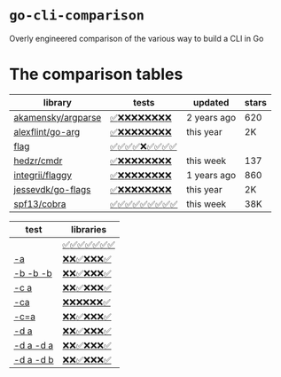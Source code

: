 # `go-cli-comparison`

Overly engineered comparison of the various way to build a CLI in Go

# The comparison tables

<!-- marker:comparison-tables -->
| library | tests | updated | stars |
| --- | --- | --- | --- |
|[akamensky/argparse](https://github.com/akamensky/argparse)|[✅]()[❌](https://github.com/nobe4/go-cli-comparison/blob/main/internal/spec/list.go#L10-L13)[❌](https://github.com/nobe4/go-cli-comparison/blob/main/internal/spec/list.go#L16-L19)[❌](https://github.com/nobe4/go-cli-comparison/blob/main/internal/spec/list.go#L22-L25)[❌](https://github.com/nobe4/go-cli-comparison/blob/main/internal/spec/list.go#L26-L29)[❌](https://github.com/nobe4/go-cli-comparison/blob/main/internal/spec/list.go#L30-L33)[❌](https://github.com/nobe4/go-cli-comparison/blob/main/internal/spec/list.go#L36-L39)[❌](https://github.com/nobe4/go-cli-comparison/blob/main/internal/spec/list.go#L40-L43)[❌](https://github.com/nobe4/go-cli-comparison/blob/main/internal/spec/list.go#L44-L47)|2 years ago|620|
|[alexflint/go-arg](https://github.com/alexflint/go-arg)|[✅]()[❌](https://github.com/nobe4/go-cli-comparison/blob/main/internal/spec/list.go#L10-L13)[❌](https://github.com/nobe4/go-cli-comparison/blob/main/internal/spec/list.go#L16-L19)[❌](https://github.com/nobe4/go-cli-comparison/blob/main/internal/spec/list.go#L22-L25)[❌](https://github.com/nobe4/go-cli-comparison/blob/main/internal/spec/list.go#L26-L29)[❌](https://github.com/nobe4/go-cli-comparison/blob/main/internal/spec/list.go#L30-L33)[❌](https://github.com/nobe4/go-cli-comparison/blob/main/internal/spec/list.go#L36-L39)[❌](https://github.com/nobe4/go-cli-comparison/blob/main/internal/spec/list.go#L40-L43)[❌](https://github.com/nobe4/go-cli-comparison/blob/main/internal/spec/list.go#L44-L47)|this year|2K|
|[flag](https://pkg.go.dev/flag)|[✅]()[✅](https://github.com/nobe4/go-cli-comparison/blob/main/internal/spec/list.go#L10-L13)[✅](https://github.com/nobe4/go-cli-comparison/blob/main/internal/spec/list.go#L16-L19)[✅](https://github.com/nobe4/go-cli-comparison/blob/main/internal/spec/list.go#L22-L25)[❌](https://github.com/nobe4/go-cli-comparison/blob/main/internal/spec/list.go#L26-L29)[✅](https://github.com/nobe4/go-cli-comparison/blob/main/internal/spec/list.go#L30-L33)[✅](https://github.com/nobe4/go-cli-comparison/blob/main/internal/spec/list.go#L36-L39)[✅](https://github.com/nobe4/go-cli-comparison/blob/main/internal/spec/list.go#L40-L43)[✅](https://github.com/nobe4/go-cli-comparison/blob/main/internal/spec/list.go#L44-L47)|||
|[hedzr/cmdr](https://github.com/hedzr/cmdr)|[✅]()[❌](https://github.com/nobe4/go-cli-comparison/blob/main/internal/spec/list.go#L10-L13)[❌](https://github.com/nobe4/go-cli-comparison/blob/main/internal/spec/list.go#L16-L19)[❌](https://github.com/nobe4/go-cli-comparison/blob/main/internal/spec/list.go#L22-L25)[❌](https://github.com/nobe4/go-cli-comparison/blob/main/internal/spec/list.go#L26-L29)[❌](https://github.com/nobe4/go-cli-comparison/blob/main/internal/spec/list.go#L30-L33)[❌](https://github.com/nobe4/go-cli-comparison/blob/main/internal/spec/list.go#L36-L39)[❌](https://github.com/nobe4/go-cli-comparison/blob/main/internal/spec/list.go#L40-L43)[❌](https://github.com/nobe4/go-cli-comparison/blob/main/internal/spec/list.go#L44-L47)|this week|137|
|[integrii/flaggy](https://github.com/integrii/flaggy)|[✅]()[❌](https://github.com/nobe4/go-cli-comparison/blob/main/internal/spec/list.go#L10-L13)[❌](https://github.com/nobe4/go-cli-comparison/blob/main/internal/spec/list.go#L16-L19)[❌](https://github.com/nobe4/go-cli-comparison/blob/main/internal/spec/list.go#L22-L25)[❌](https://github.com/nobe4/go-cli-comparison/blob/main/internal/spec/list.go#L26-L29)[❌](https://github.com/nobe4/go-cli-comparison/blob/main/internal/spec/list.go#L30-L33)[❌](https://github.com/nobe4/go-cli-comparison/blob/main/internal/spec/list.go#L36-L39)[❌](https://github.com/nobe4/go-cli-comparison/blob/main/internal/spec/list.go#L40-L43)[❌](https://github.com/nobe4/go-cli-comparison/blob/main/internal/spec/list.go#L44-L47)|1 years ago|860|
|[jessevdk/go-flags](https://github.com/jessevdk/go-flags)|[✅]()[❌](https://github.com/nobe4/go-cli-comparison/blob/main/internal/spec/list.go#L10-L13)[❌](https://github.com/nobe4/go-cli-comparison/blob/main/internal/spec/list.go#L16-L19)[❌](https://github.com/nobe4/go-cli-comparison/blob/main/internal/spec/list.go#L22-L25)[❌](https://github.com/nobe4/go-cli-comparison/blob/main/internal/spec/list.go#L26-L29)[❌](https://github.com/nobe4/go-cli-comparison/blob/main/internal/spec/list.go#L30-L33)[❌](https://github.com/nobe4/go-cli-comparison/blob/main/internal/spec/list.go#L36-L39)[❌](https://github.com/nobe4/go-cli-comparison/blob/main/internal/spec/list.go#L40-L43)[❌](https://github.com/nobe4/go-cli-comparison/blob/main/internal/spec/list.go#L44-L47)|this year|2K|
|[spf13/cobra](https://github.com/spf13/cobra)|[✅]()[✅](https://github.com/nobe4/go-cli-comparison/blob/main/internal/spec/list.go#L10-L13)[✅](https://github.com/nobe4/go-cli-comparison/blob/main/internal/spec/list.go#L16-L19)[✅](https://github.com/nobe4/go-cli-comparison/blob/main/internal/spec/list.go#L22-L25)[✅](https://github.com/nobe4/go-cli-comparison/blob/main/internal/spec/list.go#L26-L29)[✅](https://github.com/nobe4/go-cli-comparison/blob/main/internal/spec/list.go#L30-L33)[✅](https://github.com/nobe4/go-cli-comparison/blob/main/internal/spec/list.go#L36-L39)[✅](https://github.com/nobe4/go-cli-comparison/blob/main/internal/spec/list.go#L40-L43)[✅](https://github.com/nobe4/go-cli-comparison/blob/main/internal/spec/list.go#L44-L47)|this week|38K|


| test | libraries |
| --- | --- |
|[]()|[✅](https://github.com/nobe4/go-cli-comparison/blob/main/libraries/akamensky_argparse/main.go)[✅](https://github.com/nobe4/go-cli-comparison/blob/main/libraries/alexflint_go-arg/main.go)[✅](https://github.com/nobe4/go-cli-comparison/blob/main/libraries/flag/main.go)[✅](https://github.com/nobe4/go-cli-comparison/blob/main/libraries/hedzr_cmdr/main.go)[✅](https://github.com/nobe4/go-cli-comparison/blob/main/libraries/integrii_flaggy/main.go)[✅](https://github.com/nobe4/go-cli-comparison/blob/main/libraries/jessevdk_go-flags/main.go)[✅](https://github.com/nobe4/go-cli-comparison/blob/main/libraries/spf13_cobra/main.go)|
|[-a ](https://github.com/nobe4/go-cli-comparison/blob/main/internal/spec/list.go#L10-L13)|[❌](https://github.com/nobe4/go-cli-comparison/blob/main/libraries/akamensky_argparse/main.go)[❌](https://github.com/nobe4/go-cli-comparison/blob/main/libraries/alexflint_go-arg/main.go)[✅](https://github.com/nobe4/go-cli-comparison/blob/main/libraries/flag/main.go)[❌](https://github.com/nobe4/go-cli-comparison/blob/main/libraries/hedzr_cmdr/main.go)[❌](https://github.com/nobe4/go-cli-comparison/blob/main/libraries/integrii_flaggy/main.go)[❌](https://github.com/nobe4/go-cli-comparison/blob/main/libraries/jessevdk_go-flags/main.go)[✅](https://github.com/nobe4/go-cli-comparison/blob/main/libraries/spf13_cobra/main.go)|
|[-b -b -b ](https://github.com/nobe4/go-cli-comparison/blob/main/internal/spec/list.go#L16-L19)|[❌](https://github.com/nobe4/go-cli-comparison/blob/main/libraries/akamensky_argparse/main.go)[❌](https://github.com/nobe4/go-cli-comparison/blob/main/libraries/alexflint_go-arg/main.go)[✅](https://github.com/nobe4/go-cli-comparison/blob/main/libraries/flag/main.go)[❌](https://github.com/nobe4/go-cli-comparison/blob/main/libraries/hedzr_cmdr/main.go)[❌](https://github.com/nobe4/go-cli-comparison/blob/main/libraries/integrii_flaggy/main.go)[❌](https://github.com/nobe4/go-cli-comparison/blob/main/libraries/jessevdk_go-flags/main.go)[✅](https://github.com/nobe4/go-cli-comparison/blob/main/libraries/spf13_cobra/main.go)|
|[-c a ](https://github.com/nobe4/go-cli-comparison/blob/main/internal/spec/list.go#L22-L25)|[❌](https://github.com/nobe4/go-cli-comparison/blob/main/libraries/akamensky_argparse/main.go)[❌](https://github.com/nobe4/go-cli-comparison/blob/main/libraries/alexflint_go-arg/main.go)[✅](https://github.com/nobe4/go-cli-comparison/blob/main/libraries/flag/main.go)[❌](https://github.com/nobe4/go-cli-comparison/blob/main/libraries/hedzr_cmdr/main.go)[❌](https://github.com/nobe4/go-cli-comparison/blob/main/libraries/integrii_flaggy/main.go)[❌](https://github.com/nobe4/go-cli-comparison/blob/main/libraries/jessevdk_go-flags/main.go)[✅](https://github.com/nobe4/go-cli-comparison/blob/main/libraries/spf13_cobra/main.go)|
|[-ca ](https://github.com/nobe4/go-cli-comparison/blob/main/internal/spec/list.go#L26-L29)|[❌](https://github.com/nobe4/go-cli-comparison/blob/main/libraries/akamensky_argparse/main.go)[❌](https://github.com/nobe4/go-cli-comparison/blob/main/libraries/alexflint_go-arg/main.go)[❌](https://github.com/nobe4/go-cli-comparison/blob/main/libraries/flag/main.go)[❌](https://github.com/nobe4/go-cli-comparison/blob/main/libraries/hedzr_cmdr/main.go)[❌](https://github.com/nobe4/go-cli-comparison/blob/main/libraries/integrii_flaggy/main.go)[❌](https://github.com/nobe4/go-cli-comparison/blob/main/libraries/jessevdk_go-flags/main.go)[✅](https://github.com/nobe4/go-cli-comparison/blob/main/libraries/spf13_cobra/main.go)|
|[-c=a ](https://github.com/nobe4/go-cli-comparison/blob/main/internal/spec/list.go#L30-L33)|[❌](https://github.com/nobe4/go-cli-comparison/blob/main/libraries/akamensky_argparse/main.go)[❌](https://github.com/nobe4/go-cli-comparison/blob/main/libraries/alexflint_go-arg/main.go)[✅](https://github.com/nobe4/go-cli-comparison/blob/main/libraries/flag/main.go)[❌](https://github.com/nobe4/go-cli-comparison/blob/main/libraries/hedzr_cmdr/main.go)[❌](https://github.com/nobe4/go-cli-comparison/blob/main/libraries/integrii_flaggy/main.go)[❌](https://github.com/nobe4/go-cli-comparison/blob/main/libraries/jessevdk_go-flags/main.go)[✅](https://github.com/nobe4/go-cli-comparison/blob/main/libraries/spf13_cobra/main.go)|
|[-d a ](https://github.com/nobe4/go-cli-comparison/blob/main/internal/spec/list.go#L36-L39)|[❌](https://github.com/nobe4/go-cli-comparison/blob/main/libraries/akamensky_argparse/main.go)[❌](https://github.com/nobe4/go-cli-comparison/blob/main/libraries/alexflint_go-arg/main.go)[✅](https://github.com/nobe4/go-cli-comparison/blob/main/libraries/flag/main.go)[❌](https://github.com/nobe4/go-cli-comparison/blob/main/libraries/hedzr_cmdr/main.go)[❌](https://github.com/nobe4/go-cli-comparison/blob/main/libraries/integrii_flaggy/main.go)[❌](https://github.com/nobe4/go-cli-comparison/blob/main/libraries/jessevdk_go-flags/main.go)[✅](https://github.com/nobe4/go-cli-comparison/blob/main/libraries/spf13_cobra/main.go)|
|[-d a -d a ](https://github.com/nobe4/go-cli-comparison/blob/main/internal/spec/list.go#L40-L43)|[❌](https://github.com/nobe4/go-cli-comparison/blob/main/libraries/akamensky_argparse/main.go)[❌](https://github.com/nobe4/go-cli-comparison/blob/main/libraries/alexflint_go-arg/main.go)[✅](https://github.com/nobe4/go-cli-comparison/blob/main/libraries/flag/main.go)[❌](https://github.com/nobe4/go-cli-comparison/blob/main/libraries/hedzr_cmdr/main.go)[❌](https://github.com/nobe4/go-cli-comparison/blob/main/libraries/integrii_flaggy/main.go)[❌](https://github.com/nobe4/go-cli-comparison/blob/main/libraries/jessevdk_go-flags/main.go)[✅](https://github.com/nobe4/go-cli-comparison/blob/main/libraries/spf13_cobra/main.go)|
|[-d a -d b ](https://github.com/nobe4/go-cli-comparison/blob/main/internal/spec/list.go#L44-L47)|[❌](https://github.com/nobe4/go-cli-comparison/blob/main/libraries/akamensky_argparse/main.go)[❌](https://github.com/nobe4/go-cli-comparison/blob/main/libraries/alexflint_go-arg/main.go)[✅](https://github.com/nobe4/go-cli-comparison/blob/main/libraries/flag/main.go)[❌](https://github.com/nobe4/go-cli-comparison/blob/main/libraries/hedzr_cmdr/main.go)[❌](https://github.com/nobe4/go-cli-comparison/blob/main/libraries/integrii_flaggy/main.go)[❌](https://github.com/nobe4/go-cli-comparison/blob/main/libraries/jessevdk_go-flags/main.go)[✅](https://github.com/nobe4/go-cli-comparison/blob/main/libraries/spf13_cobra/main.go)|


<!-- marker:comparison-tables -->
